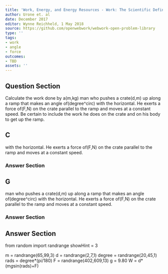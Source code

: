 ```yaml
---
title: 'Work, Energy, and Energy Resources - Work: The Scientific Definition'
author: Urone et. al
date: December 2017
editor: Wynne Reichheld, 1 May 2018
source: https://github.com/openwebwork/webwork-open-problem-library
type: ''
tags:
- work
- angle
- force
outcomes:
- TBD
assets: ''
---
```


## Question Section 

Calculate the work done by a(m,kg) man who pushes a crate(d,m) up along a ramp that makes an angle of(degree^circ) with the horizontal. He exerts a force of(F,N) on the crate parallel to the ramp and moves at a constant speed. 
Be certain to include the work he does on the crate and on his body to get up the ramp.
## C
with the horizontal. He exerts a force of(F,N) on the crate parallel to the ramp and moves at a constant speed. 
### Answer Section
## G
man who pushes a crate(d,m) up along a ramp that makes an angle of(degree^circ) with the horizontal. He exerts a force of(F,N) on the crate parallel to the ramp and moves at a constant speed. 
### Answer Section


## Answer Section

from random import randrange
showHint = 3

m = randrange(65,99,3)
d = randrange(2,7,1)
degree = randrange(20,45,1)
rads = degree*(pi/180)
F = randrange(402,609,13)
g = 9.80
W = d*(m*g*sin(rads)+F)